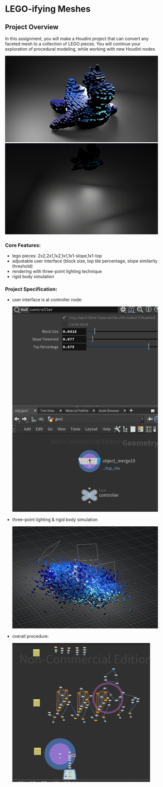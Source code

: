 # LEGO-ifying Meshes

## Project Overview
In this assignment, you will make a Houdini project that can convert any faceted mesh to a collection of LEGO pieces.
You will continue your exploration of procedural modeling, while working with new Houdini nodes.

![](testtoy.png)
![](./testtoy.gif)

### Core Features: 

- lego pieces: 2x2,2x1,1x2,1x1,1x1-slope,1x1-top
- adjustable user interface (block size, top tile percentage, slope similarity threshold)
- rendering with three-point lighting technique 
- rigid body simulation

### Project Specification:

- user interface is at controller node:
  
    ![](./ui.png)

- three-point lighting & rigid body simulation
  
    ![](./light.png)

- overall procedure:
  
    ![](./procedure.png)










